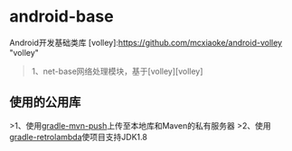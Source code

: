 android-base
============
Android开发基础类库
[volley]:https://github.com/mcxiaoke/android-volley "volley"
>1、net-base网络处理模块，基于[volley][volley]

使用的公用库
------------
[gradle-mvn-push]:https://github.com/chrisbanes/gradle-mvn-push "gradle-mvn-push"
[gradle-retrolambda]:https://github.com/evant/gradle-retrolambda "gradle-retrolambda"
        >1、使用[gradle-mvn-push][gradle-mvn-push]上传至本地库和Maven的私有服务器
        >2、使用[gradle-retrolambda][gradle-retrolambda]使项目支持JDK1.8
